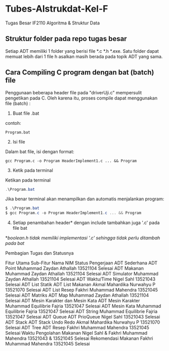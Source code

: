 # Tubes-Alstrukdat-Kel-F
Tugas Besar IF2110 Algoritma &amp; Struktur Data

## Struktur folder pada repo tugas besar
Setiap ADT memiliki 1 folder yang berisi file *.c *.h *.exe.
Satu folder dapat memuat lebih dari 1 file h asalkan masih berada pada topik ADT yang sama.

## Cara Compiling C program dengan bat (batch) file
Penggunaan beberapa header file pada "driverUji.c" mempersulit pengetikan pada C. 
Oleh karena itu, proses compile dapat menggunakan file (batch) :
1. Buat file .bat

contoh: 
```
Program.bat
```

2. Isi file 

Dalam bat file, isi dengan format:
```
gcc Program.c -o Program HeaderImplement1.c ... && Program
```

3. Ketik pada terminal

Ketikan pada terminal
```PowerShell
.\Program.bat
```
Jika benar terminal akan menampilkan dan automatis menjalankan program:
```PowerShell
$ .\Program.bat
$ gcc Program.c -o Program HeaderImplement1.c ... && Program
```

4. Setiap penambahan header* dengan include tambahkan juga '.c' pada file bat

**boolean.h tidak memiliki implementasi '.c' sehingga tidak perlu ditambah pada bat*


Pembagian Tugas dan Statusnya

Fitur Utama                                     Sub-Fitur                        Nama                                   NIM             Status Pengerjaan
ADT Sederhana                                   ADT Point               Muhammad Zaydan Athallah                        13521104                Selesai
                                                ADT Makanan             Muhammad Zaydan Athallah                        13521104                Selesai
                                                ADT Simulator           Muhammad Zaydan Athallah                        13521104                Selesai
                                                ADT Waktu/Time          Nigel Sahl                                      13521043                Selesai
ADT List Statik                                 ADT List Makanan        Akmal Mahardika Nurwahyu P                      13521070                Selesai
                                                ADT List Resep          Fakhri Muhammad Mahendra                        13521045                Selesai
ADT Matriks                                     ADT Map                 Muhammad Zaydan Athallah                        13521104                Selesai
ADT Mesin Karakter dan Mesin Kata               ADT Mesin Karakter      Muhammad Equilibrie Fajria                      13521047                Selesai
                                                ADT Mesin Kata          Muhammad Equilibrie Fajria                      13521047                Selesai
                                                ADT String              Muhammad Equilibrie Fajria                      13521047                Selesai
ADT Queue                                       ADT PrioQueue           Nigel Sahl                                      13521043                Selesai
ADT Stack                                       ADT Stack Undo Redo     Akmal Mahardika Nurwahyu P                      13521070                Selesai
ADT Tree                                        ADT Resep               Fakhri Muhammad Mahendra                        13521045                Selesai
Waktu Pengolahan Makanan                                                Nigel Sahl & Fakhri Muhammad Mahendra           13521043 & 13521045     Selesai
Rekomendasi Makanan                                                     Fakhri Muhammad Mahendra                        13521045                Selesai
